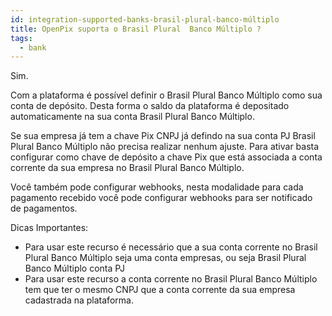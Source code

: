 ```yaml
---
id: integration-supported-banks-brasil-plural-banco-múltiplo
title: OpenPix suporta o Brasil Plural  Banco Múltiplo ?
tags:
  - bank
---
```


Sim.

Com a plataforma é possível definir o Brasil Plural  Banco Múltiplo como sua conta de depósito. Desta forma o saldo da plataforma é depositado automaticamente na sua conta Brasil Plural  Banco Múltiplo.

Se sua empresa já tem a chave Pix CNPJ já defindo na sua conta PJ Brasil Plural  Banco Múltiplo não precisa realizar nenhum ajuste. Para ativar basta configurar como chave de depósito a chave Pix que está associada a conta corrente da sua empresa no Brasil Plural  Banco Múltiplo.

Você também pode configurar webhooks, nesta modalidade para cada pagamento recebido você pode configurar webhooks para ser notificado de pagamentos.

Dicas Importantes:

- Para usar este recurso é necessário que a sua conta corrente no Brasil Plural  Banco Múltiplo seja uma conta empresas, ou seja Brasil Plural  Banco Múltiplo conta PJ
- Para usar este recurso a conta corrente no Brasil Plural  Banco Múltiplo tem que ter o mesmo CNPJ que a conta corrente da sua empresa cadastrada na plataforma.
